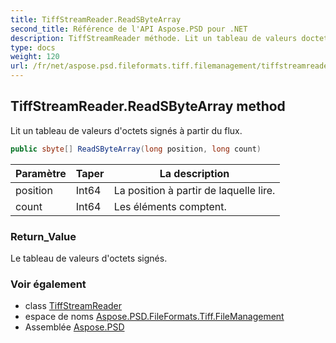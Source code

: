 ```yaml
---
title: TiffStreamReader.ReadSByteArray
second_title: Référence de l'API Aspose.PSD pour .NET
description: TiffStreamReader méthode. Lit un tableau de valeurs doctets signés à partir du flux.
type: docs
weight: 120
url: /fr/net/aspose.psd.fileformats.tiff.filemanagement/tiffstreamreader/readsbytearray/
---
```

## TiffStreamReader.ReadSByteArray method

Lit un tableau de valeurs d'octets signés à partir du flux.

```csharp
public sbyte[] ReadSByteArray(long position, long count)
```

| Paramètre | Taper | La description |
| --- | --- | --- |
| position | Int64 | La position à partir de laquelle lire. |
| count | Int64 | Les éléments comptent. |

### Return_Value

Le tableau de valeurs d'octets signés.

### Voir également

* class [TiffStreamReader](../)
* espace de noms [Aspose.PSD.FileFormats.Tiff.FileManagement](../../tiffstreamreader/)
* Assemblée [Aspose.PSD](../../../)


